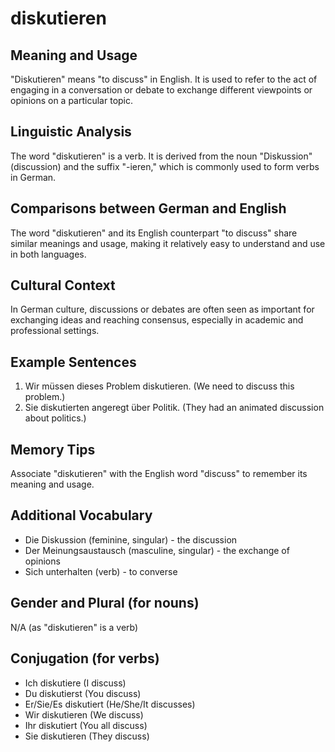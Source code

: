 # diskutieren
## Meaning and Usage
"Diskutieren" means "to discuss" in English. It is used to refer to the act of engaging in a conversation or debate to exchange different viewpoints or opinions on a particular topic.

## Linguistic Analysis
The word "diskutieren" is a verb. It is derived from the noun "Diskussion" (discussion) and the suffix "-ieren," which is commonly used to form verbs in German.

## Comparisons between German and English
The word "diskutieren" and its English counterpart "to discuss" share similar meanings and usage, making it relatively easy to understand and use in both languages.

## Cultural Context
In German culture, discussions or debates are often seen as important for exchanging ideas and reaching consensus, especially in academic and professional settings.

## Example Sentences
1. Wir müssen dieses Problem diskutieren. (We need to discuss this problem.)
2. Sie diskutierten angeregt über Politik. (They had an animated discussion about politics.)

## Memory Tips
Associate "diskutieren" with the English word "discuss" to remember its meaning and usage.

## Additional Vocabulary
- Die Diskussion (feminine, singular) - the discussion
- Der Meinungsaustausch (masculine, singular) - the exchange of opinions
- Sich unterhalten (verb) - to converse

## Gender and Plural (for nouns)
N/A (as "diskutieren" is a verb)

## Conjugation (for verbs)
- Ich diskutiere (I discuss)
- Du diskutierst (You discuss)
- Er/Sie/Es diskutiert (He/She/It discusses)
- Wir diskutieren (We discuss)
- Ihr diskutiert (You all discuss)
- Sie diskutieren (They discuss)